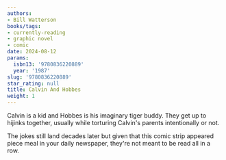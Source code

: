 ```yaml
---
authors:
- Bill Watterson
books/tags:
- currently-reading
- graphic novel
- comic
date: 2024-08-12
params:
  isbn13: '9780836220889'
  year: '1987'
slug: '9780836220889'
star_rating: null
title: Calvin And Hobbes
weight: 1
---
```


Calvin is a kid and Hobbes is his imaginary tiger buddy. They get up to hijinks together, usually while torturing Calvin's parents intentionally or not.

The jokes still land decades later but given that this comic strip appeared piece meal in your daily newspaper, they're not meant to be read all in a row.

<!--more-->